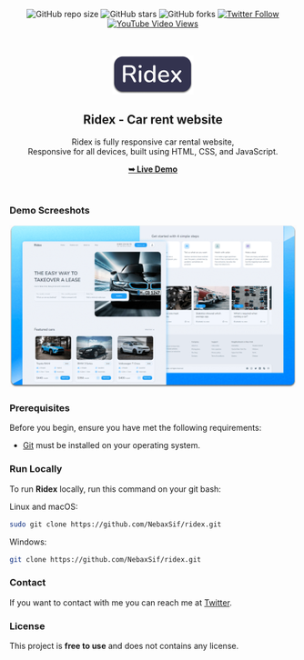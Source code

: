 <div align="center">
  
  ![GitHub repo size](https://img.shields.io/github/repo-size/Elon-Musk/ridex)
  ![GitHub stars](https://img.shields.io/github/stars/Elon-Musk/ridex?style=social)
  ![GitHub forks](https://img.shields.io/github/forks/Elon-Musk/ridex?style=social)
  [![Twitter Follow](https://img.shields.io/twitter/follow/Elon-Musk?style=social)](https://twitter.com/intent/follow?screen_name=codewithsadee)
  [![YouTube Video Views](https://img.shields.io/youtube/views/DJAK-KODM5E?style=social)](https://youtu.be/DJAK-KODM5E)

  <br />
  <br />
  
  <img src="./readme-images/project-logo.png" />

  <h2 align="center">Ridex - Car rent website</h2>

  Ridex is fully responsive car rental website, <br />Responsive for all devices, built using HTML, CSS, and JavaScript.

  <a href="https://codewithsadee.github.io/ridex/"><strong>➥ Live Demo</strong></a>

</div>

<br />

### Demo Screeshots

![Ridex Desktop Demo](./readme-images/desktop.png "Desktop Demo")

### Prerequisites

Before you begin, ensure you have met the following requirements:

* [Git](https://git-scm.com/downloads "Download Git") must be installed on your operating system.

### Run Locally

To run **Ridex** locally, run this command on your git bash:

Linux and macOS:

```bash
sudo git clone https://github.com/NebaxSif/ridex.git
```

Windows:

```bash
git clone https://github.com/NebaxSif/ridex.git
```

### Contact

If you want to contact with me you can reach me at [Twitter](https://www.twitter.com/ElonMusk).

### License

This project is **free to use** and does not contains any license.
